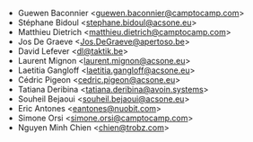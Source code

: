 - Guewen Baconnier \<<guewen.baconnier@camptocamp.com>\>
- Stéphane Bidoul \<<stephane.bidoul@acsone.eu>\>
- Matthieu Dietrich \<<matthieu.dietrich@camptocamp.com>\>
- Jos De Graeve \<<Jos.DeGraeve@apertoso.be>\>
- David Lefever \<<dl@taktik.be>\>
- Laurent Mignon \<<laurent.mignon@acsone.eu>\>
- Laetitia Gangloff \<<laetitia.gangloff@acsone.eu>\>
- Cédric Pigeon \<<cedric.pigeon@acsone.eu>\>
- Tatiana Deribina \<<tatiana.deribina@avoin.systems>\>
- Souheil Bejaoui \<<souheil.bejaoui@acsone.eu>\>
- Eric Antones \<<eantones@nuobit.com>\>
- Simone Orsi \<<simone.orsi@camptocamp.com>\>
- Nguyen Minh Chien \<<chien@trobz.com>\>
